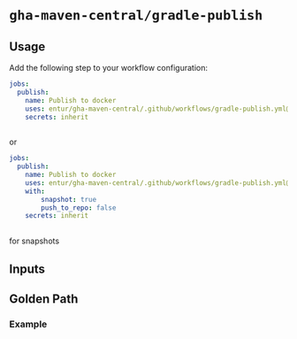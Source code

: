 # `gha-maven-central/gradle-publish`

## Usage

Add the following step to your workflow configuration:

```yml
jobs:
  publish:
    name: Publish to docker
    uses: entur/gha-maven-central/.github/workflows/gradle-publish.yml@v1
    secrets: inherit
    
```

or

```yml
jobs:
  publish:
    name: Publish to docker
    uses: entur/gha-maven-central/.github/workflows/gradle-publish.yml@v1
    with:
        snapshot: true
        push_to_repo: false
    secrets: inherit
    
```

for snapshots

## Inputs

<!-- AUTO-DOC-INPUT:START - Do not remove or modify this section -->
<!-- AUTO-DOC-INPUT:END -->

## Golden Path


### Example